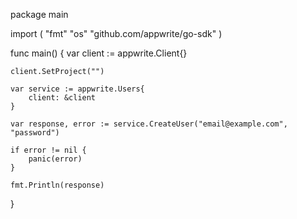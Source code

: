 package main

import (
    "fmt"
    "os"
    "github.com/appwrite/go-sdk"
)

func main() {
    var client := appwrite.Client{}

    client.SetProject("")

    var service := appwrite.Users{
        client: &client
    }

    var response, error := service.CreateUser("email@example.com", "password")

    if error != nil {
        panic(error)
    }

    fmt.Println(response)
}